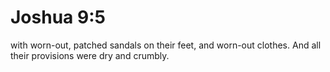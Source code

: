# Joshua 9:5

with worn-out, patched sandals on their feet, and worn-out clothes. And all their provisions were dry and crumbly.

